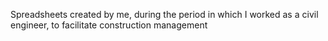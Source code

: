 Spreadsheets created by me, during the period in which I worked as a civil engineer, to facilitate construction management
